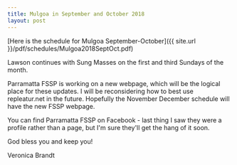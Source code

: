 ```yaml
---
title: Mulgoa in September and October 2018
layout: post
---
```


[Here is the schedule for Mulgoa September-October]({{ site.url }}/pdf/schedules/Mulgoa2018SeptOct.pdf)

Lawson continues with Sung Masses on the first and third Sundays of the month.

Parramatta FSSP is working on a new webpage, which will be the logical place for these updates. I will be reconsidering how to best use repleatur.net in the future. Hopefully the November December schedule will have the new FSSP webpage.

You can find Parramatta FSSP on Facebook - last thing I saw they were a profile rather than a page, but I'm sure they'll get the hang of it soon.

God bless you and keep you!

Veronica Brandt

